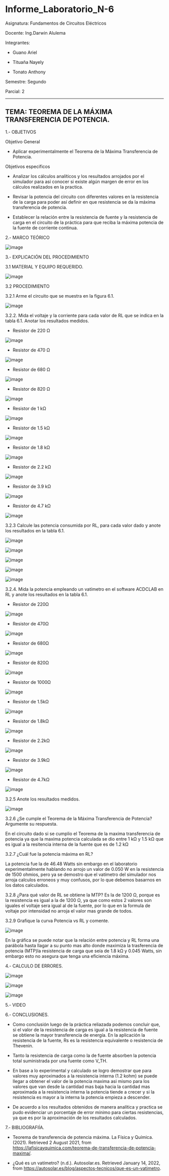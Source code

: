 # Informe_Laboratorio_N-6

Asignatura: Fundamentos de Circuitos Eléctricos

Docente: Ing.Darwin Alulema

Integrantes:

* Guano Ariel

* Tituaña Nayely

* Tonato Anthony

Semestre: Segundo

Parcial: 2

--------------------------------------------------------------------------------------------------------------------------
TEMA: TEOREMA DE LA MÁXIMA TRANSFERENCIA DE POTENCIA.
--------------------------------------------------------------------------------------------------------------------------

1.- OBJETIVOS

Objetivo General

* Aplicar experimentalmente el Teorema de la Máxima Transferencia de Potencia.

Objetivos especificos

* Analizar los cálculos analíticos y los resultados arrojados por el simulador para así conocer si existe algún margen de error en los cálculos realizados en la practica.

* Revisar la potencia del circuito con diferentes valores en la resistencia de la carga para poder así definir en que resistencia se da la máxima transferencia 
de potencia.

* Establecer la relación entre la resistencia de fuente y la resistencia de carga en el circuito de la práctica para que reciba la máxima potencia de la fuente de corriente continua.

2.- MARCO TEÓRICO

![image](https://user-images.githubusercontent.com/105722861/178858384-63b8a4a5-6fac-426f-b6af-0727ba3fe6ce.png)

3.- EXPLICACIÓN DEL PROCEDIMIENTO

3.1 MATERIAL Y EQUIPO REQUERIDO.

![image](https://user-images.githubusercontent.com/105722861/178867359-7c1f0d31-f414-4fdf-8977-2b0035559952.png)

3.2 PROCEDIMIENTO

3.2.1 Arme el circuito que se muestra en la figura 6.1.

![image](https://user-images.githubusercontent.com/105722861/178867451-6d8b1279-c480-41c1-9ff4-e04ad4e5076c.png)

3.2.2. Mida el voltaje y la corriente para cada valor de RL que se indica en la tabla 6.1. Anotar los resultados medidos.

* Resistor de 220 Ω

![image](https://user-images.githubusercontent.com/105722861/178869371-6a386d9e-4ae3-465e-b23a-64500e305765.png)

* Resistor de 470 Ω

![image](https://user-images.githubusercontent.com/105722861/178871589-ba3bef74-51ad-4eff-ad08-93b5d0628155.png)

* Resistor de 680 Ω

![image](https://user-images.githubusercontent.com/105722861/178872108-51d944d5-2778-4970-9d33-f1634a01f454.png)

* Resistor de 820 Ω

![image](https://user-images.githubusercontent.com/105722861/178872574-82d6c780-b611-485f-b852-2d7d1f0d9a12.png)

* Resistor de 1 kΩ

![image](https://user-images.githubusercontent.com/105722861/178873053-c08454e3-b476-4149-93b2-b94bbd95764c.png)

* Resistor de 1.5 kΩ

![image](https://user-images.githubusercontent.com/105722861/178873578-6be07284-982e-434b-89af-f88fa9075127.png)

* Resistor de 1.8 kΩ

![image](https://user-images.githubusercontent.com/105722861/178874023-878647d1-3550-4656-980e-ba15616054c0.png)

* Resistor de 2.2 kΩ

![image](https://user-images.githubusercontent.com/105722861/178874521-f4dd0f90-8913-4082-a86e-dd2fad8bd98a.png)

* Resistor de 3.9 kΩ

![image](https://user-images.githubusercontent.com/105722861/178874906-016f6808-c128-471b-82d5-796909c1fa74.png)

* Resistor de 4.7 kΩ

![image](https://user-images.githubusercontent.com/105722861/178875176-7f42386c-9aec-4193-901e-2b2c09be937a.png)

3.2.3 Calcule las potencia consumida por RL, para cada valor dado y anote los resultados en la tabla 6.1.

![image](https://user-images.githubusercontent.com/105722861/178880294-8e38c278-6eab-49fe-9ef2-5a6202f0b584.png)

![image](https://user-images.githubusercontent.com/105722861/178891347-9a3ccc5a-9542-4f8d-be9c-60306c64b69e.png)

![image](https://user-images.githubusercontent.com/105722861/178891374-9eae5891-bdb8-4f6c-a4c8-bfe1c9b85d6d.png)

![image](https://user-images.githubusercontent.com/105722861/178891398-2e2c3e0b-6865-445d-a577-5ce592c9b48e.png)

![image](https://user-images.githubusercontent.com/105722861/178891402-4d13cb2a-6280-4fdb-835c-449a5810541d.png)

3.2.4. Mida la potencia empleando un vatímetro en el software ACDCLAB en RL y anote los resultados en la tabla 6.1.

* Resistor de 220Ω

![image](https://user-images.githubusercontent.com/105722861/178886449-f7a81f8e-6b14-46b9-8650-a4c6cc76fcf1.png)

* Resistor de 470Ω

![image](https://user-images.githubusercontent.com/105722861/178886536-09473479-65cd-4a43-a0c0-f4b6576cb7c5.png)

* Resistor de 680Ω

![image](https://user-images.githubusercontent.com/105722861/178886655-a8eb6173-7ce8-455e-9841-abd72fb8b28c.png)

* Resistor de 820Ω

![image](https://user-images.githubusercontent.com/105722861/178886773-21651131-9bf9-44ef-a4f6-d9ada71cb370.png)

* Resistor de 1000Ω

![image](https://user-images.githubusercontent.com/105722861/178886910-5f65ae31-09c7-4050-a0a5-9c636c930b2e.png)

* Resistor de 1.5kΩ

![image](https://user-images.githubusercontent.com/105722861/178890233-b3daafff-d2c6-410c-b12a-9c49c0fcadc9.png)

* Resistor de 1.8kΩ

![image](https://user-images.githubusercontent.com/105722861/178890379-d6b956ed-28f5-4657-95a8-62acc2ec726d.png)

* Resistor de 2.2kΩ

![image](https://user-images.githubusercontent.com/105722861/178890695-2fb04ce9-8461-4f68-aebe-4531f1e89388.png)

* Resistor de 3.9kΩ

![image](https://user-images.githubusercontent.com/105722861/178890812-849c98b1-6d9f-4da2-b262-bf8712e0338d.png)

* Resistor de 4.7kΩ

![image](https://user-images.githubusercontent.com/105722861/178891179-0c3293e7-b086-4a68-bbc2-c43bfac749e4.png)

3.2.5 Anote los resultados medidos.

![image](https://user-images.githubusercontent.com/105722861/178896266-10e1e96a-0edb-4c3e-82d5-aeb90d5e25cc.png)

3.2.6 ¿Se cumple el Teorema de la Máxima Transferencia de Potencia? Argumente su
respuesta.

En el circuito dado si se cumplio el Teorema de la maxima transferencia de potencia ya que la maxima potencia calculada se dio entre 1 kΩ y 1.5 kΩ que es igual a la resitencia interna de la fuente que es de 1.2 kΩ

3.2.7 ¿Cuál fue la potencia máxima en RL? 

La potencia fue la de 46.48 Watts sin embargo en el laboratorio experimentalmente hablando no arrojo un valor de 0.050 W en la resistencia de 1500 ohmios, pero ya se demostro que el vatímetro del simulador nos arroja calculos erroneos y muy confusos, por lo que debemos basarnos en los datos calculados. 

3.2.8 ¿Para qué valor de RL se obtiene la MTP? 
Es la de 1200 Ω, porque es la resistencia es igual a la de 1200 Ω, ya que como estos 2 valores son iguales el voltaje sera igual al de la fuente, por lo que en la formula de voltaje por intensidad no arroja el valor mas grande de todos.

3.2.9 Grafique la curva Potencia vs RL y comente.

![image](https://user-images.githubusercontent.com/105722861/178904106-bf518eef-6fa6-490f-a49e-79726f31fd79.png)

En la gráfica se puede notar que la relación entre potencia y RL forma una parábola hasta llagar a su punto mas alto donde maximiza la trasferencia de potencia (MTP)la resistencia de carga que seía de 1.8 kΩ y 0.045 Watts, sin embargo esto no asegura que tenga una eficiencia máxima.

4.- CALCULO DE ERRORES.

![image](https://user-images.githubusercontent.com/105722861/178899556-c194f96d-4a7e-4dab-bcc9-11efd1ca2d07.png)

![image](https://user-images.githubusercontent.com/105722861/178899651-61cff4ad-858f-4c4a-8639-54a025aab85b.png)

![image](https://user-images.githubusercontent.com/105722861/178899771-6cb93cd3-47ef-4fbc-9fdc-ff232979b985.png)

5.- VIDEO

6.- CONCLUSIONES.

* Como conclusión luego de la práctica reliazada podemos concluir que, si el valor de la resistencia de carga es igual a la resistencia de fuente se obtiene la mayor transferencia de energía. En la aplicación la resistencia de la fuente, Rs es la resistencia equivalente o resistencia de Thevenin.

* Tanto la resistencia de carga como la de fuente absorben la potencia total suministrada por una fuente como V_TH.

* En base a lo experimental y calculado se logro demostrar que para valores muy aproximados a la resistencia interna (1.2 kohm) se puede llegar a obtener el valor de la potencia maxima asi mismo para los valores que van desde la cantidad mas baja hacia la cantidad mas aproximada a la resistencia interna la potencia tiende a crecer y si la resistencia es mayor a la interna la potencia empieza a descender.

* De acuerdo a los resultados obtenidos de manera analítica y practica se pudo evidenciar un porcentaje de error mínimo para ciertas resistencias, ya que es por la aproximación de los resultados calculados.

7.- BIBLIOGRAFIÍA.

* Teorema de transferencia de potencia máxima. La Física y Química. (2021). Retrieved 2 August 2021, from https://lafisicayquimica.com/teorema-de-transferencia-de-potencia-maxima/.

* ¿Qué es un vatímetro? (n.d.). Autosolar.es. Retrieved January 14, 2022, from https://autosolar.es/blog/aspectos-tecnicos/que-es-un-vatimetro.


